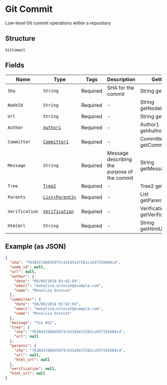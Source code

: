 
# Git Commit

Low-level Git commit operations within a repository

## Structure

`GitCommit`

## Fields

| Name | Type | Tags | Description | Getter | Setter |
|  --- | --- | --- | --- | --- | --- |
| `Sha` | `String` | Required | SHA for the commit | String getSha() | setSha(String sha) |
| `NodeId` | `String` | Required | - | String getNodeId() | setNodeId(String nodeId) |
| `Url` | `String` | Required | - | String getUrl() | setUrl(String url) |
| `Author` | [`Author1`](../../doc/models/author-1.md) | Required | - | Author1 getAuthor() | setAuthor(Author1 author) |
| `Committer` | [`Committer1`](../../doc/models/committer-1.md) | Required | - | Committer1 getCommitter() | setCommitter(Committer1 committer) |
| `Message` | `String` | Required | Message describing the purpose of the commit | String getMessage() | setMessage(String message) |
| `Tree` | [`Tree2`](../../doc/models/tree-2.md) | Required | - | Tree2 getTree() | setTree(Tree2 tree) |
| `Parents` | [`List<Parent2>`](../../doc/models/parent-2.md) | Required | - | List<Parent2> getParents() | setParents(List<Parent2> parents) |
| `Verification` | [`Verification`](../../doc/models/verification.md) | Required | - | Verification getVerification() | setVerification(Verification verification) |
| `HtmlUrl` | `String` | Required | - | String getHtmlUrl() | setHtmlUrl(String htmlUrl) |

## Example (as JSON)

```json
{
  "sha": "7638417db6d59f3c431d3e1f261cc637155684cd",
  "node_id": null,
  "url": null,
  "author": {
    "date": "08/09/2014 01:02:04",
    "email": "monalisa.octocat@example.com",
    "name": "Monalisa Octocat"
  },
  "committer": {
    "date": "08/09/2014 01:02:04",
    "email": "monalisa.octocat@example.com",
    "name": "Monalisa Octocat"
  },
  "message": "Fix #42",
  "tree": {
    "sha": "7638417db6d59f3c431d3e1f261cc637155684cd",
    "url": null
  },
  "parents": {
    "sha": "7638417db6d59f3c431d3e1f261cc637155684cd",
    "url": null,
    "html_url": null
  },
  "verification": null,
  "html_url": null
}
```

